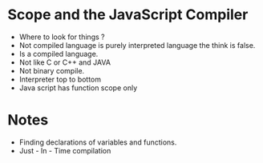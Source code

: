 # Scope and the JavaScript Compiler

- Where to look for things ?
- Not compiled language is purely interpreted language the think is false.
- Is a compiled language.
- Not like C or C++ and JAVA
- Not binary compile.
- Interpreter top to bottom
- Java script has function scope only


# Notes
- Finding declarations of variables and functions.
- Just - In - Time compilation